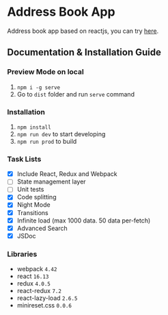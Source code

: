 # Address Book App
Address book app based on reactjs, you can try [here](https://gustiyoga.github.io/address-book/dist).

## Documentation & Installation Guide

### Preview Mode on local
1. `npm i -g serve`
2. Go to `dist` folder and run `serve` command

### Installation
1. `npm install`
2. `npm run dev` to start developing
3. `npm run prod` to build

### Task Lists
- [x] Include React, Redux and Webpack
- [ ] State management layer
- [ ] Unit tests
- [x] Code splitting
- [x] Night Mode
- [x] Transitions
- [x] Infinite load (max 1000 data. 50 data per-fetch)
- [x] Advanced Search
- [x] JSDoc

### Libraries
- webpack `4.42`
- react `16.13`
- redux `4.0.5`
- react-redux `7.2`
- react-lazy-load `2.6.5`
- minireset.css `0.0.6`